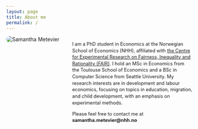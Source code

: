 ```yaml
---
layout: page
title: About me
permalink: /
---
```


<div style="display:flex; gap:16px; align-items:flex-start; flex-wrap:wrap; margin:0;">
  <img src="/assets/photo.jpg" alt="Samantha Metevier"
       style="flex:1; max-width:300px; border-radius:12px; margin:0;">
  <div style="flex:2; min-width:220px; font-size:0.9em; line-height:1.4;">

 I am a PhD student in Economics at the Norwegian School of Economics (NHH), affiliated with [the Centre for Experimental Research on Fairness, Inequality and Rationality (FAIR)](https://www.nhh.no/en/research-centres/fair/research/). I hold an MSc in Economics from the Toulouse School of Economics and a BSc in Computer Science from Seattle University. My research interests are in development and labour economics, focusing on topics in education, migration, and child development, with an emphasis on experimental methods.
  

<p>Please feel free to contact me at <b>samantha.metevier@nhh.no</b></p>




    
  </div>
</div>



